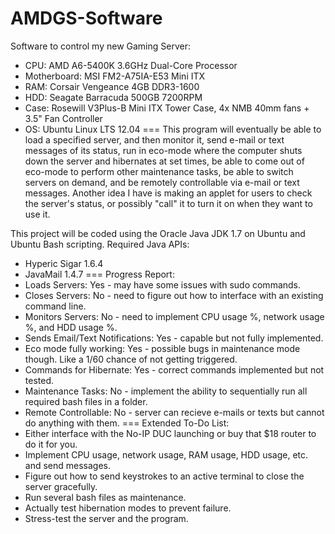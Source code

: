 AMDGS-Software
==============
Software to control my new Gaming Server:
 - CPU: AMD A6-5400K 3.6GHz Dual-Core Processor
 - Motherboard: MSI FM2-A75IA-E53 Mini ITX
 - RAM: Corsair Vengeance 4GB DDR3-1600
 - HDD: Seagate Barracuda 500GB 7200RPM
 - Case: Rosewill V3Plus-B Mini ITX Tower Case, 4x NMB 40mm fans + 3.5" Fan Controller
 - OS: Ubuntu Linux LTS 12.04
===
This program will eventually be able to load a specified server, and then monitor it, send e-mail or text messages of its status, run in eco-mode where the computer shuts down the server and hibernates at set times, be able to come out of eco-mode to perform other maintenance tasks, be able to switch servers on demand, and be remotely controllable via e-mail or text messages. Another idea I have is making an applet for users to check the server's status, or possibly "call" it to turn it on when they want to use it.

This project will be coded using the Oracle Java JDK 1.7 on Ubuntu and Ubuntu Bash scripting.
Required Java APIs:
 - Hyperic Sigar 1.6.4
 - JavaMail 1.4.7
===
Progress Report:
 - Loads Servers: Yes - may have some issues with sudo commands.
 - Closes Servers: No - need to figure out how to interface with an existing command line.
 - Monitors Servers: No - need to implement CPU usage %, network usage %, and HDD usage %.
 - Sends Email/Text Notifications: Yes - capable but not fully implemented.
 - Eco mode fully working: Yes - possible bugs in maintenance mode though. Like a 1/60 chance of not getting triggered.
 - Commands for Hibernate: Yes - correct commands implemented but not tested.
 - Maintenance Tasks: No - implement the ability to sequentially run all required bash files in a folder.
 - Remote Controllable: No - server can recieve e-mails or texts but cannot do anything with them.
===
Extended To-Do List:
 - Either interface with the No-IP DUC launching or buy that $18 router to do it for you.
 - Implement CPU usage, network usage, RAM usage, HDD usage, etc. and send messages.
 - Figure out how to send keystrokes to an active terminal to close the server gracefully.
 - Run several bash files as maintenance.
 - Actually test hibernation modes to prevent failure.
 - Stress-test the server and the program.
